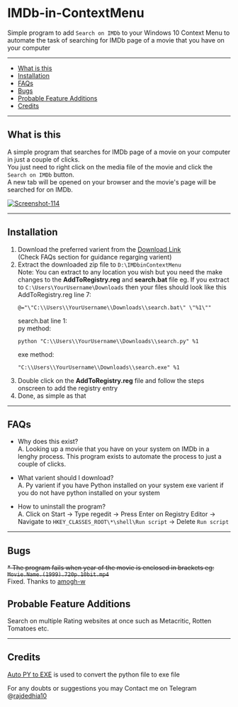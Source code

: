 # IMDb-in-ContextMenu
Simple program to add `Search on IMDb` to your Windows 10 Context Menu to automate the task of searching for IMDb page of a movie that you have on your computer

---
* [What is this](#what-is-this)
* [Installation](#installation)
* [FAQs](#faqs)
* [Bugs](#bugs)
* [Probable Feature Additions](#probable-feature-additions)
* [Credits](#credits)
---


## What is this
A simple program that searches for IMDb page of a movie on your computer in just a couple of clicks.  
You just need to right click on the media file of the movie and click the `Search on IMDb` button.  
A new tab will be opened on your browser and the movie's page will be searched for on IMDb.

<a href="https://ibb.co/c1PrTM6"><img src="https://i.ibb.co/yXDQsG6/Screenshot-114.png" alt="Screenshot-114" border="0"></a>

---

## Installation
1. Download the preferred varient from the [Download Link](https://github.com/rajdedhia10/IMDbinContextMenu/releases/)  
(Check FAQs section for guidance regarging varient)
2. Extract the downloaded zip file to `D:\IMDbinContextMenu`<br>
   Note: You can extract to any location you wish but you need the make changes to the **AddToRegistry.reg** and **search.bat** file
   eg. If you extract to `C:\Users\YourUsername\Downloads` then your files should look like this
   AddToRegistry.reg line 7:
   ```
   @="\"C:\\Users\\YourUsername\\Downloads\\search.bat\" \"%1\""
   ```
   search.bat line 1:  
   py method:
   ```
   python "C:\\Users\\YourUsername\\Downloads\\search.py" %1
   ```
   exe method:
   ```
   "C:\\Users\\YourUsername\\Downloads\\search.exe" %1
   ```
3. Double click on the **AddToRegistry.reg** file and follow the steps onscreen to add the registry entry
4. Done, as simple as that
---

## FAQs
* Why does this exist?  
A. Looking up a movie that you have on your system on IMDb in a lenghy process. This program exists to automate the process to just a couple of clicks.

* What varient should I download?  
A. Py varient if you have Python installed on your system
   exe varient if you do not have python installed on your system

* How to uninstall the program?  
A. Click on Start -> Type regedit -> Press Enter on Registry Editor -> Navigate to ```HKEY_CLASSES_ROOT\*\shell\Run script``` -> Delete ```Run script```
---

## Bugs
~~* The program fails when year of the movie is enclosed in brackets
eg: ```Movie.Name.(1999).720p.10bit.mp4```~~  
Fixed. Thanks to [amogh-w](https://github.com/amogh-w)


## Probable Feature Additions
Search on multiple Rating websites at once such as Metacritic, Rotten Tomatoes etc.

---

## Credits
[Auto PY to EXE](https://pypi.org/project/auto-py-to-exe/) is used to convert the python file to exe file

For any doubts or suggestions you may Contact me on Telegram @[rajdedhia10](https://t.me/rajdedhia10)
